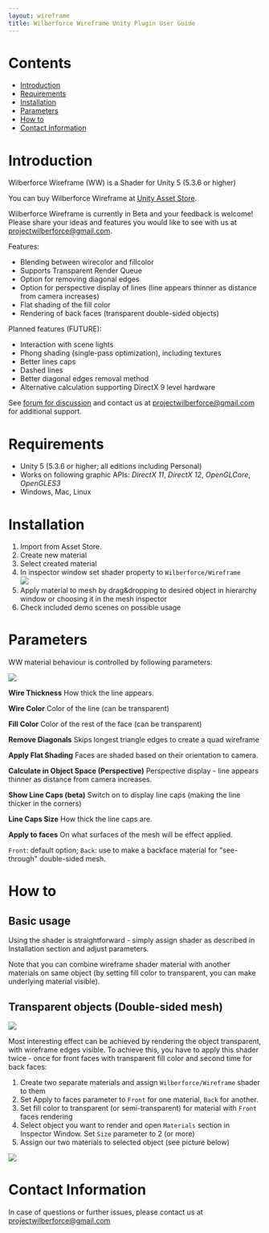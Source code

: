 ```yaml
---
layout: wireframe
title: Wilberforce Wireframe Unity Plugin User Guide
---
```

# Contents
- [Introduction](#introduction)
- [Requirements](#requirements)
- [Installation](#installation)
- [Parameters](#parameters)
- [How to](#how-to)
- [Contact Information](#contact-information)

# Introduction

Wilberforce Wireframe (WW) is a Shader for Unity 5 (5.3.6 or higher)

You can buy Wilberforce Wireframe at [Unity Asset Store](https://www.assetstore.unity3d.com/#!/content/81663).

Wilberforce Wireframe is currently in Beta and your feedback is welcome! Please share your ideas and features you would like to see with us at <projectwilberforce@gmail.com>.

Features:

- Blending between wirecolor and fillcolor
- Supports Transparent Render Queue
- Option for removing diagonal edges
- Option for perspective display of lines (line appears thinner as distance from camera increases)
- Flat shading of the fill color
- Rendering of back faces (transparent double-sided objects)

Planned features (FUTURE):

- Interaction with scene lights
- Phong shading (single-pass optimization), including textures
- Better lines caps
- Dashed lines
- Better diagonal edges removal method
- Alternative calculation supporting DirectX 9 level hardware

See [forum for discussion](https://forum.unity3d.com/threads/wilberforce-wireframe-shader-material.460092/) and contact us at <projectwilberforce@gmail.com> for additional support.
 
# Requirements

- Unity 5 (5.3.6 or higher; all editions including Personal)
- Works on following graphic APIs: *DirectX 11*, *DirectX 12*, *OpenGLCore*, *OpenGLES3*
- Windows, Mac, Linux

# Installation

1. Import from Asset Store.
2. Create new material
3. Select created material
4. In inspector window set shader property to `Wilberforce/Wireframe`  
![](new_material.png)  
5. Apply material to mesh by drag&dropping to desired object in hierarchy window or choosing it in the mesh inspector
6. Check included demo scenes on possible usage

# Parameters

WW material behaviour is controlled by following parameters:

![](inspector.png)  

**Wire Thickness**
How thick the line appears.

**Wire Color**
Color of the line (can be transparent)

**Fill Color**
Color of the rest of the face (can be transparent)

**Remove Diagonals**
Skips longest triangle edges to create a quad wireframe

**Apply Flat Shading**
Faces are shaded based on their orientation to camera.

**Calculate in Object Space (Perspective)**
Perspective display - line appears thinner as distance from camera increases.

**Show Line Caps (beta)**
Switch on to display line caps (making the line thicker in the corners)

**Line Caps Size**
How thick the line caps are.

**Apply to faces**
On what surfaces of the mesh will be effect applied.

`Front`: default option; `Back`: use to make a backface material for "see-through" double-sided mesh.

# How to
## Basic usage
Using the shader is straightforward - simply assign shader as described in Installation section and adjust parameters.

Note that you can combine wireframe shader material with another materials on same object (by setting fill color to transparent, you can make underlying material visible).

## Transparent objects (Double-sided mesh)

![](Wireframe_multiple.png)

Most interesting effect can be achieved by rendering the object transparent, with wireframe edges visible. To achieve this, you have to apply this shader twice - once for front faces with transparent fill color and second time for back faces:

1. Create two separate materials and assign `Wilberforce/Wireframe` shader to them
2. Set Apply to faces parameter to `Front` for one material, `Back` for another.
3. Set fill color to transparent (or semi-transparent) for material with `Front` faces rendering
4. Select object you want to render and open `Materials` section in Inspector Window. Set `Size` parameter to 2 (or more)
5. Assign our two materials to selected object (see picture below)


![](inspector_mesh.png)

# Contact Information
In case of questions or further issues, please contact us at <projectwilberforce@gmail.com>

